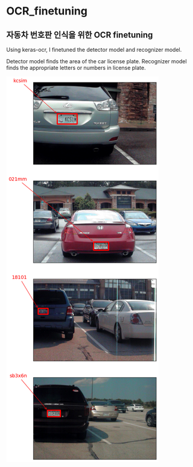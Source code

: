 # OCR_finetuning
## 자동차 번호판 인식을 위한 OCR finetuning

Using keras-ocr,
I finetuned the detector model and recognizer model.

Detector model finds the area of the car license plate.
Recognizer model finds the appropriate letters or numbers in license plate.

![inference result](./image.png)
